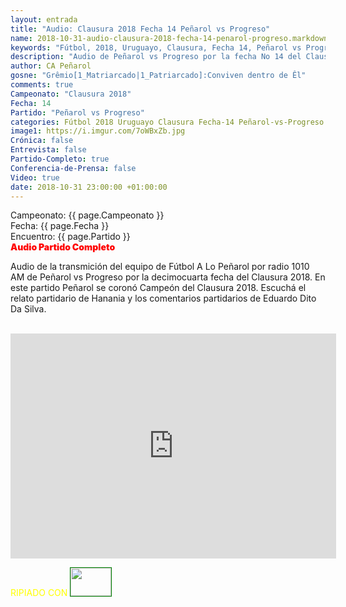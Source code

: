 ```yaml
---
layout: entrada
title: "Audio: Clausura 2018 Fecha 14 Peñarol vs Progreso"
name: 2018-10-31-audio-clausura-2018-fecha-14-penarol-progreso.markdown
keywords: "Fútbol, 2018, Uruguayo, Clausura, Fecha 14, Peñarol vs Progreso, Partido Completo, Audio Radio, YouTube"
description: "Audio de Peñarol vs Progreso por la fecha No 14 del Clausura 2018 transmición del equipo de Fútbol A Lo Peñarol por radio 1010 AM"
author: CA Peñarol
gosne: "Grêmio[1_Matriarcado|1_Patriarcado]:Conviven dentro de Êl"
comments: true
Campeonato: "Clausura 2018"
Fecha: 14
Partido: "Peñarol vs Progreso"
categories: Fútbol 2018 Uruguayo Clausura Fecha-14 Peñarol-vs-Progreso Partido-Completo Audio-Radio YouTube
image1: https://i.imgur.com/7oWBxZb.jpg
Crónica: false
Entrevista: false
Partido-Completo: true
Conferencia-de-Prensa: false
Video: true
date: 2018-10-31 23:00:00 +01:00:00
---
```


Campeonato: <span>{{ page.Campeonato }}</span><br>
Fecha: <span>{{ page.Fecha }}</span><br>
Encuentro: <span>{{ page.Partido }}</span><br>
<span style="color:red;font-weight:900">Audio Partido Completo</span>

Audio de la transmición del equipo de Fútbol A Lo Peñarol por radio 1010 AM de Peñarol vs Progreso por la decimocuarta fecha del Clausura 2018. En este partido Peñarol se coronó Campeón del Clausura 2018. Escuchá el relato partidario de Hanania y los comentarios partidarios de Eduardo Dito Da Silva.


<br>

<iframe width="521" height="360" src="https://www.youtube.com/embed/z9hddIMP34A" frameborder="0" allow="accelerometer; autoplay; encrypted-media; gyroscope; picture-in-picture" allowfullscreen></iframe>

<br>

<span style="color:yellow;">RIPIADO CON</span> <a href="http://ffmpeg.org"><img src="{{ site.url }}/images/ffmpeg.png" width="65px" height="45px" style="border:1px solid green;"></a>
